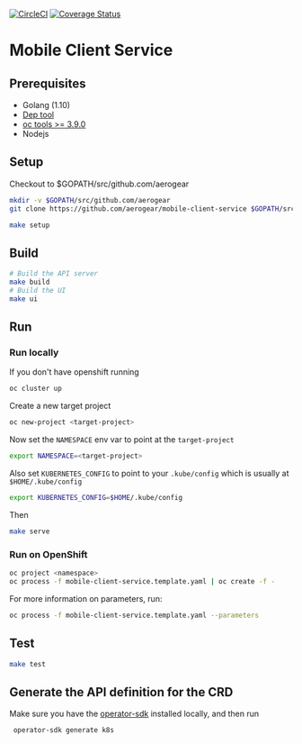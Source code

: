 [![CircleCI](https://circleci.com/gh/aerogear/mobile-client-service.svg?style=svg)](https://circleci.com/gh/aerogear/mobile-client-service) [![Coverage Status](https://coveralls.io/repos/github/aerogear/mobile-client-service/badge.svg?branch=master)](https://coveralls.io/github/aerogear/mobile-client-service?branch=master)

# Mobile Client Service

## Prerequisites

* Golang (1.10)
 * [Dep tool](https://golang.github.io/dep/docs/installation.html)
* [oc tools >= 3.9.0](https://github.com/openshift/origin/releases)
* Nodejs

## Setup

Checkout to $GOPATH/src/github.com/aerogear

```bash
mkdir -v $GOPATH/src/github.com/aerogear
git clone https://github.com/aerogear/mobile-client-service $GOPATH/src/github.com/aerogear/mobile-client-service
```

```bash
make setup
```

## Build

```bash
# Build the API server
make build
# Build the UI
make ui
```

## Run

### Run locally
If you don't have openshift running
```bash
oc cluster up
```

Create a new target project
```bash
oc new-project <target-project>
```

Now set the `NAMESPACE` env var to point at the `target-project`
```bash
export NAMESPACE=<target-project>
```

Also set `KUBERNETES_CONFIG` to point to your `.kube/config` which is usually at `$HOME/.kube/config`
```bash
export KUBERNETES_CONFIG=$HOME/.kube/config
```

Then
```bash
make serve
```

### Run on OpenShift

```bash
oc project <namespace>
oc process -f mobile-client-service.template.yaml | oc create -f -
```

For more information on parameters, run:

```bash
oc process -f mobile-client-service.template.yaml --parameters
```

## Test

```bash
make test
```

## Generate the API definition for the CRD

Make sure you have the [operator-sdk](https://github.com/operator-framework/operator-sdk) installed locally, and then run

```
 operator-sdk generate k8s
```
